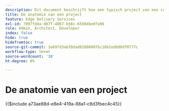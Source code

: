 ```yaml
---
description: Dit document beschrijft hoe een typisch project van een codestandpunt zou moeten kijken. Voordat u dit document leest, moet u vertrouwd zijn met het document Getting Started - Developer Tutorial.
title: De anatomie van een project
feature: Edge Delivery Services
exl-id: 7097fdda-d87f-4867-b58c-65b04be0fa96
role: Admin, Architect, Developer
index: false
hide: true
hidefromtoc: true
source-git-commit: 1e69fd3abf8dad01886007bc16b2ed0d0df0777c
workflow-type: tm+mt
source-wordcount: '38'
ht-degree: 0%

---
```


# De anatomie van een project

{{$include a73ae88d-e8e4-419a-88a1-c8d3fbec4c45}}
